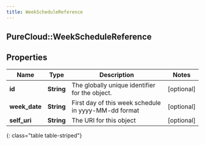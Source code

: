 ```yaml
---
title: WeekScheduleReference
---
```

## PureCloud::WeekScheduleReference

## Properties

|Name | Type | Description | Notes|
|------------ | ------------- | ------------- | -------------|
| **id** | **String** | The globally unique identifier for the object. | [optional] |
| **week_date** | **String** | First day of this week schedule in yyyy-MM-dd format | [optional] |
| **self_uri** | **String** | The URI for this object | [optional] |
{: class="table table-striped"}


